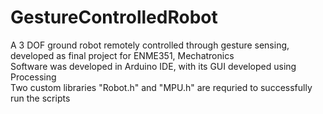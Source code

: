 # GestureControlledRobot
A 3 DOF ground robot remotely controlled through gesture sensing, developed as final project for ENME351, Mechatronics\
Software was developed in Arduino IDE, with its GUI developed using Processing\
Two custom libraries "Robot.h" and "MPU.h" are requried to successfully run the scripts


